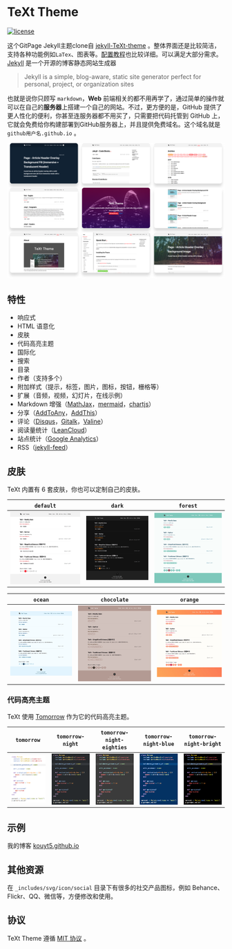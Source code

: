 # TeXt Theme

[![license](https://img.shields.io/github/license/kitian616/jekyll-TeXt-theme.svg)](https://github.com/kitian616/jekyll-TeXt-theme/blob/master/LICENSE)




这个GitPage Jekyll主题clone自 [jekyll-TeXt-theme](https://github.com/kitian616/jekyll-TeXt-theme) 。整体界面还是比较简洁，支持各种功能例如`LaTex`、图表等。[配置教程](https://tianqi.name/jekyll-TeXt-theme/docs/zh/quick-start)也比较详细。可以满足大部分需求。
[Jekyll](https://github.com/jekyll/jekyll) 是一个开源的博客静态网站生成器
>Jekyll is a simple, blog-aware, static site generator perfect for personal, project, or organization sites

也就是说你只顾写 `markdown`，**Web** 前端相关的都不用再学了，通过简单的操作就可以在自己的**服务器**上搭建一个自己的网站。不过，更方便的是，GitHub 提供了更人性化的便利，你甚至连服务器都不用买了，只需要把代码托管到 GitHub 上，它就会免费给你构建部署到GitHub服务器上，并且提供免费域名。这个域名就是 `github用户名.github.io` 。

![TeXt Theme Details](screenshots/TeXt-layouts.png)
## 特性

- 响应式
- HTML 语意化
- 皮肤
- 代码高亮主题
- 国际化
- 搜索
- 目录
- 作者（支持多个）
- 附加样式（提示，标签，图片，图标，按钮，栅格等）
- 扩展（音频，视频，幻灯片，在线示例）
- Markdown 增强（[MathJax](https://www.mathjax.org/)，[mermaid](https://mermaidjs.github.io/)，[chartjs](http://www.chartjs.org/)）
- 分享（[AddToAny](https://www.addtoany.com/)，[AddThis](https://www.addthis.com/)）
- 评论（[Disqus](https://disqus.com/)，[Gitalk](https://gitalk.github.io/)，[Valine](https://valine.js.org/en/)）
- 阅读量统计（[LeanCloud](https://leancloud.cn/)）
- 站点统计（[Google Analytics](https://analytics.google.com/analytics/web/)）
- RSS（[jekyll-feed](https://github.com/jekyll/jekyll-feed)）

## 皮肤

TeXt 内置有 6 套皮肤，你也可以定制自己的皮肤。

| `default` | `dark` | `forest` |
| --- |  --- | --- |
| ![Default](screenshots/skins_default.jpg) | ![Dark](screenshots/skins_dark.jpg) | ![Forest](screenshots/skins_forest.jpg) |

| `ocean` | `chocolate` | `orange` |
| --- |  --- | --- |
| ![Ocean](screenshots/skins_ocean.jpg) | ![Chocolate](screenshots/skins_chocolate.jpg) | ![Orange](screenshots/skins_orange.jpg) |

### 代码高亮主题

TeXt 使用 [Tomorrow](https://github.com/chriskempson/tomorrow-theme) 作为它的代码高亮主题。

| `tomorrow` | `tomorrow-night` | `tomorrow-night-eighties` | `tomorrow-night-blue` | `tomorrow-night-bright` |
| --- |  --- | --- | --- |  --- |
| ![Tomorrow](screenshots/highlight_tomorrow.png) | ![Tomorrow Night](screenshots/highlight_tomorrow-night.png) | ![Tomorrow Night Eighties](screenshots/highlight_tomorrow-night-eighties.png) | ![Tomorrow Night Blue](screenshots/highlight_tomorrow-night-blue.png) | ![Tomorrow Night Bright](screenshots/highlight_tomorrow-night-bright.png) |


## 示例

我的博客 [kouyt5.github.io](http://kouyt5.github.io)


## 其他资源

在 `_includes/svg/icon/social` 目录下有很多的社交产品图标，例如 Behance、Flickr、QQ、微信等，方便修改和使用。

## 协议

TeXt Theme 遵循 [MIT 协议](https://github.com/kitian616/jekyll-TeXt-theme/blob/master/LICENSE) 。
